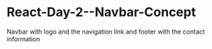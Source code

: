 # React-Day-2--Navbar-Concept
Navbar with logo and the navigation link and footer with the contact information
